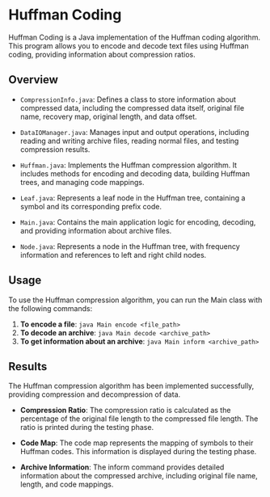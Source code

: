 # Huffman Coding

Huffman Coding is a Java implementation of the Huffman coding algorithm. 
This program allows you to encode and decode text files using Huffman coding, providing information about compression ratios.

## Overview

- `CompressionInfo.java`: Defines a class to store information about compressed data, including the compressed data itself, original file name, recovery map, original length, and data offset.

- `DataIOManager.java`: Manages input and output operations, including reading and writing archive files, reading normal files, and testing compression results.

- `Huffman.java`: Implements the Huffman compression algorithm. It includes methods for encoding and decoding data, building Huffman trees, and managing code mappings.

- `Leaf.java`: Represents a leaf node in the Huffman tree, containing a symbol and its corresponding prefix code.

- `Main.java`: Contains the main application logic for encoding, decoding, and providing information about archive files.

- `Node.java`: Represents a node in the Huffman tree, with frequency information and references to left and right child nodes.

## Usage

To use the Huffman compression algorithm, you can run the Main class with the following commands:

1. **To encode a file**: ```java Main encode <file_path>```
2. **To decode an archive**: ```java Main decode <archive_path>```
3. **To get information about an archive**: ```java Main inform <archive_path>```

## Results

The Huffman compression algorithm has been implemented successfully, providing compression and decompression of data. 

- **Compression Ratio**: The compression ratio is calculated as the percentage of the original file length to the compressed file length. The ratio is printed during the testing phase.

- **Code Map**: The code map represents the mapping of symbols to their Huffman codes. This information is displayed during the testing phase.

- **Archive Information**: The inform command provides detailed information about the compressed archive, including original file name, length, and code mappings.

